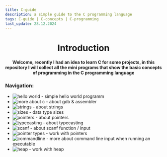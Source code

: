 ```yaml
---
title: C-guide
description: a simple guide to the C programming language 
tags: C-guide | C-concepts | C-programming
last_update: 28.12.2024
---
```


<h1 align="center">Introduction</h1>

<h4 align="center">Welcome, recently I had an idea to learn C for some projects, in this repository I will collect all the mini programs that show the basic concepts of programming in the C programming language</h4>

### Navigation:

+ ![hello world](https://github.com/hellcard/C-guide/tree/main/hello-world) - simple hello world programm
+ ![more about c](https://github.com/hellcard/C-guide/tree/main/more-about-c) - about gdb & assembler
+ ![strings](https://github.com/hellcard/C-guide/blob/main/strings) - about strings
+ ![sizes](https://github.com/hellcard/C-guide/tree/main/sizes) - data type sizes
+ ![pointers](https://github.com/hellcard/C-guide/tree/main/pointers) - about pointers
+ ![typecasting](https://github.com/hellcard/C-guide/tree/main/typecasting) - about typecasting
+ ![scanf](https://github.com/hellcard/C-guide/tree/main/scanf) - about scanf function / input
+ ![pointer types](https://github.com/hellcard/C-guide/tree/main/pointer-types) - work with pointers
+ ![commandline](https://github.com/hellcard/C-guide/tree/main/commandline) - more about command line input when running an executable
+ ![heap](https://github.com/hellcard/C-guide/tree/main/heap) - work with heap

